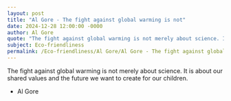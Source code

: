 ```yaml
---
layout: post
title: "Al Gore - The fight against global warming is not"
date: 2024-12-28 12:00:00 -0000
author: Al Gore
quote: "The fight against global warming is not merely about science. It is about our shared values and the future we want to create for our children."
subject: Eco-friendliness
permalink: /Eco-friendliness/Al Gore/Al Gore - The fight against global warming is not
---
```


The fight against global warming is not merely about science. It is about our shared values and the future we want to create for our children.

- Al Gore
